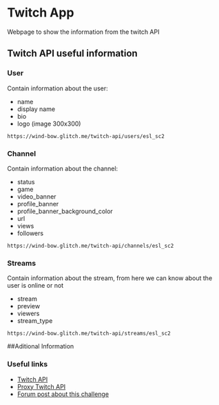 # Twitch App
Webpage to show the information from the twitch API

## Twitch API useful information
### User
Contain information about the user:
- name
- display name
- bio
- logo (image 300x300)
```
https://wind-bow.glitch.me/twitch-api/users/esl_sc2
```
### Channel
Contain information about the channel:
- status
- game
- video_banner
- profile_banner
- profile_banner_background_color
- url
- views
- followers
```
https://wind-bow.glitch.me/twitch-api/channels/esl_sc2
```
### Streams
Contain information about the stream, from here we can know about the user is online or not
- stream
- preview
- viewers
- stream_type
```
https://wind-bow.glitch.me/twitch-api/streams/esl_sc2
```

##Aditional Information
### Useful links
- [Twitch API](https://gulpjs.com/)
- [Proxy Twitch API](https://wind-bow.glitch.me/)
- [Forum post about this challenge](http://sass-lang.com/)
